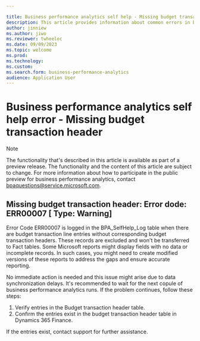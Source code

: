 ```yaml
---

title: Business performance analytics self help - Missing budget transaction header
description: This article provides information about common errors in business performance analytics.
author: jinniew
ms.author: jiwo
ms.reviewer: twheeloc 
ms.date: 09/09/2023
ms.topic: welcome
ms.prod: 
ms.technology:
ms.custom:
ms.search.form: business-performance-analytics
audience: Application User
---
```


# Business performance analytics self help error - Missing budget transaction header

> [!NOTE]
> The functionality that's described in this article is available as part of a preview release. The functionality and the content of this article are subject to change. For more information about how to participate in the public preview for business performance analytics, contact <bpaquestions@service.microsoft.com>.

## Missing budget transaction header: Error dode: ERR00007 [ Type: Warning] 
Error Code ERR00007 is logged in the BPA_SelfHelp_Log table when there are budget transaction line entries without corresponding budget transaction headers. These records are excluded and won't be transferred to Fact tables. Some Microsoft reports might display fields with no data or incomplete records. In such cases, you might need to create modified versions of these reports to address the gaps and ensure accurate reporting. 
 

No immediate action is needed and this issue might arise due to data synchronization delays. It's recommended to wait for the next copule of business performance analytics runs. 
If the problem continues, follow these steps: 
1. Verify entries in the Budget transaction header table.
2. Confirm the entries exist in the budget transaction header table in Dynamics 365 Finance.

If the entries exist, contact support for further assistance. 
